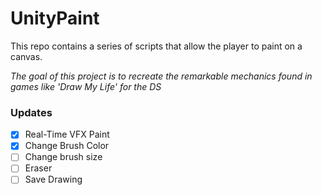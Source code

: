 # UnityPaint
This repo contains a series of scripts that allow the player to paint on a canvas.

_The goal of this project is to recreate the remarkable mechanics found in games like 'Draw My Life' for the DS_

### Updates

- [x] Real-Time VFX Paint
- [x] Change Brush Color
- [ ] Change brush size
- [ ] Eraser
- [ ] Save Drawing
